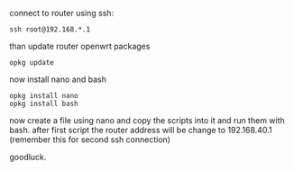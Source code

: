 connect to router using ssh:
```
ssh root@192.168.*.1
```

than update router openwrt packages
```
opkg update
```

now install nano and bash
```
opkg install nano
opkg install bash
```

now create a file using nano and copy the scripts into it and run them with bash.
after first script the router address will be change to 192.168.40.1 (remember this for second ssh connection)

goodluck.
